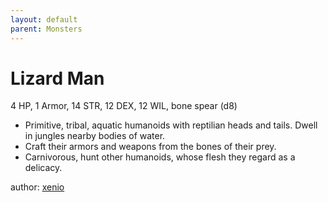 ```yaml
---
layout: default
parent: Monsters
---
```


# Lizard Man
4 HP, 1 Armor, 14 STR, 12 DEX, 12 WIL, bone spear (d8)

- Primitive, tribal, aquatic humanoids with reptilian heads and tails. Dwell in jungles nearby bodies of water.
- Craft their armors and weapons from the bones of their prey.
- Carnivorous, hunt other humanoids, whose flesh they regard as a delicacy.

author: [xenio](https://xenioinabottle.blogspot.com/2021/03/classic-monsters-for-cairnito-part-2.html)
